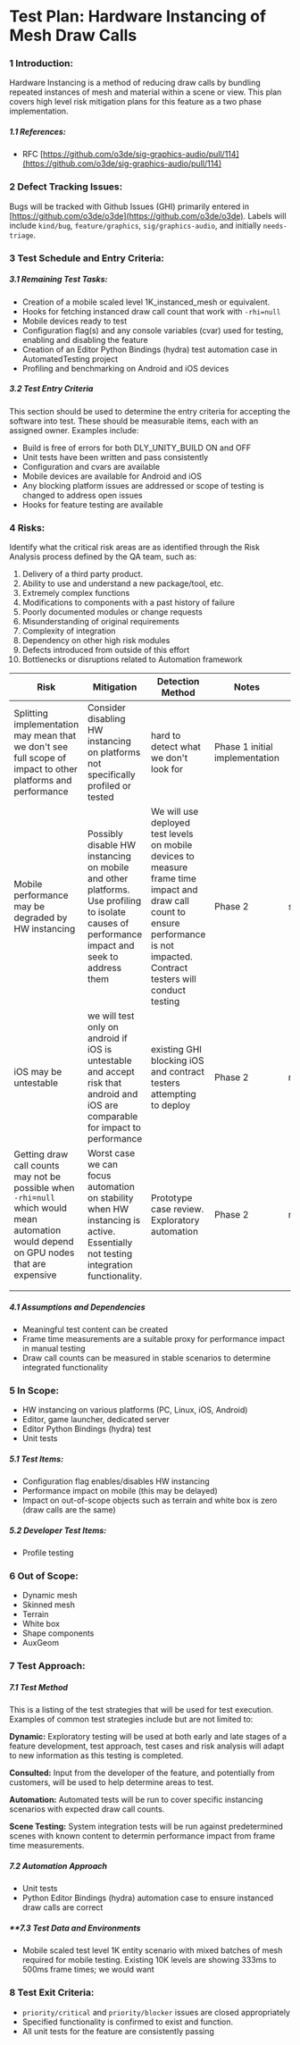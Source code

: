 # Test Plan: Hardware Instancing of Mesh Draw Calls
### **1 Introduction:**

Hardware Instancing is a method of reducing draw calls by bundling repeated instances of mesh and material within a scene or view. This plan covers high level risk mitigation plans for this feature as a two phase implementation.

##### **1.1 References:**

*   RFC [https://github.com/o3de/sig-graphics-audio/pull/114](https://github.com/o3de/sig-graphics-audio/pull/114)

### **2 Defect Tracking Issues:**

Bugs will be tracked with Github Issues (GHI) primarily entered in [https://github.com/o3de/o3de](https://github.com/o3de/o3de).
Labels will include `kind/bug`, `feature/graphics`, `sig/graphics-audio`, and initially `needs-triage`.

### **3 Test Schedule and Entry Criteria:**

##### **3.1 Remaining Test Tasks:**

- Creation of a mobile scaled level 1K_instanced_mesh or equivalent.
- Hooks for fetching instanced draw call count that work with `-rhi=null`
- Mobile devices ready to test
- Configuration flag(s) and any console variables (cvar) used for testing, enabling and disabling the feature
- Creation of an Editor Python Bindings (hydra) test automation case in AutomatedTesting project
- Profiling and benchmarking on Android and iOS devices

##### **3.2 Test Entry Criteria**

This section should be used to determine the entry criteria for accepting the software into test. These should be measurable items, each with an assigned owner. Examples include:

- Build is free of errors for both DLY_UNITY_BUILD ON and OFF
- Unit tests have been written and pass consistently
- Configuration and cvars are available
- Mobile devices are available for Android and iOS
- Any blocking platform issues are addressed or scope of testing is changed to address open issues
- Hooks for feature testing are available

### **4 Risks:**

Identify what the critical risk areas are as identified through the Risk Analysis process defined by the QA team, such as:

1.  Delivery of a third party product.
2.  Ability to use and understand a new package/tool, etc.
3.  Extremely complex functions
4.  Modifications to components with a past history of failure
5.  Poorly documented modules or change requests
6.  Misunderstanding of original requirements
7.  Complexity of integration
8.  Dependency on other high risk modules
9.  Defects introduced from outside of this effort
10.  Bottlenecks or disruptions related to Automation framework

| Risk                                                                                                                                   | Mitigation                                                                                                                                        | Detection Method                                                                                                                                                                 | Notes                          | Impact      | Likelihood | Risk Level     |
|----------------------------------------------------------------------------------------------------------------------------------------|---------------------------------------------------------------------------------------------------------------------------------------------------|----------------------------------------------------------------------------------------------------------------------------------------------------------------------------------|--------------------------------|-------------|------------|----------------|
| Splitting implementation may mean that we don't see full scope of impact to other platforms and performance                            | Consider disabling HW instancing on platforms not specifically profiled or tested                                                                 | hard to detect what we don't look for                                                                                                                                            | Phase 1 initial implementation |             |            |                |
| Mobile performance may be degraded by HW instancing                                                                                    | Possibly disable HW instancing on mobile and other platforms.  <br>Use profiling to isolate causes of performance impact and seek to address them | We will use deployed test levels on mobile devices to measure frame time impact and draw call count to ensure performance is not impacted. Contract testers will conduct testing | Phase 2                        | significant | possible   | 14 - medium    |
| iOS may be untestable                                                                                                                  | we will test only on android if iOS is untestable and accept risk that android and iOS are comparable for impact to performance                   | existing GHI blocking iOS and contract testers attempting to deploy                                                                                                              | Phase 2                        | marginal    | eliminated | 0 - none       |
| Getting draw call counts may not be possible when `-rhi=null` which would mean automation would depend on GPU nodes that are expensive | Worst case we can focus automation on stability when HW instancing is active. Essentially not testing integration functionality.                  | Prototype case review. Exploratory automation                                                                                                                                    | Phase 2                        | marginal    | unlikely   | 2 - negligible |
|                                                                                                                                        |                                                                                                                                                   |                                                                                                                                                                                  |                                |             |            |                |
|                                                                                                                                        |                                                                                                                                                   |                                                                                                                                                                                  |                                |             |            |                |

##### **4.1 Assumptions and Dependencies**

- Meaningful test content can be created
- Frame time measurements are a suitable proxy for performance impact in manual testing
- Draw call counts can be measured in stable scenarios to determine integrated functionality

### **5 In Scope:**

*   HW instancing on various platforms (PC, Linux, iOS, Android)
*   Editor, game launcher, dedicated server
*   Editor Python Bindings (hydra) test
*   Unit tests

##### **5.1 Test Items:**

*   Configuration flag enables/disables HW instancing
*   Performance impact on mobile (this may be delayed)
*   Impact on out-of-scope objects such as terrain and white box is zero (draw calls are the same)

##### **5.2 Developer Test Items:**

*   Profile testing

### **6 Out of Scope:**

*   Dynamic mesh
*   Skinned mesh
*   Terrain
*   White box
*   Shape components
*   AuxGeom

### **7 Test Approach:**

##### **7.1 Test Method**

This is a listing of the test strategies that will be used for test execution. Examples of common test strategies include but are not limited to:

**Dynamic:** Exploratory testing will be used at both early and late stages of a feature development, test approach, test cases and risk analysis will adapt to new information as this testing is completed.

**Consulted:** Input from the developer of the feature, and potentially from customers, will be used to help determine areas to test.

**Automation:** Automated tests will be run to cover specific instancing scenarios with expected draw call counts.

**Scene Testing:** System integration tests will be run against predetermined scenes with known content to determin performance impact from frame time measurements.

##### **7.2 Automation Approach**

*   Unit tests
*   Python Editor Bindings (hydra) automation case to ensure instanced draw calls are correct

##### **7.3 Test Data and Environments  

*   Mobile scaled test level 1K entity scenario with mixed batches of mesh required for mobile testing. Existing 10K levels are showing 333ms to 500ms frame times; we would want 

### **8 Test Exit Criteria:**

- `priority/critical` and `priority/blocker` issues are closed appropriately
- Specified functionality is confirmed to exist and function.
- All unit tests for the feature are consistently passing

